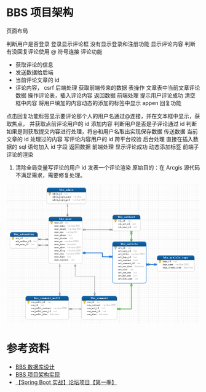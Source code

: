 # BBS 项目架构

页面布局

判断用户是否登录
登录显示评论框
没有显示登录和注册功能
显示评论内容
判断有没回复评论使用 @ 符号连接
评论功能

- 获取评论的信息
- 发送数据给后端
- 当前评论文章的 id
- 评论内容，
csrf
后端处理
获取前端传来的数据
表操作
文章表中当前文章评论数据
操作评论表，插入评论内容
返回数据
前端处理
提示用户评论成功
清空框中内容
将用户填加的内容动态的添加的标签中显示 appen
回复功能

点击回复功能标签显示要评论那个人的用户名通过@连接，并在文本框中显示，获取焦点，
并获取点前评论用户的 id
添加内容
判断用户是否是子评论通过 id 判断
如果是则获取提交内容进行处理，将@和用户名取出实现保存数据
传送数据
当前文章的 id
处理过的内容
写评论内容用户的 id
跨平台校验
后台处理
直接在插入数据的 sql 语句加入 id 字段
返回数据
前端处理
显示评论成功
动态添加标签
前端子评论的渲染

1. 清除全局变量写评论的用户 id
   发表一个评论渲染
   原始目的：在 Arcgis 源代码不满足需求，需要修复处理。

![](../.vuepress/public/images/2020-10-25-22-53-12.png)



# 参考资料

- [BBS 数据库设计](https://www.cnblogs.com/randysun/p/11877429.html)
- [BBS 项目架构实现](https://www.cnblogs.com/randysun/p/11877471.html)
- [【Spring Boot 实战】论坛项目【第一季】](https://www.bilibili.com/video/BV1r4411r7au?t=23&p=37)
